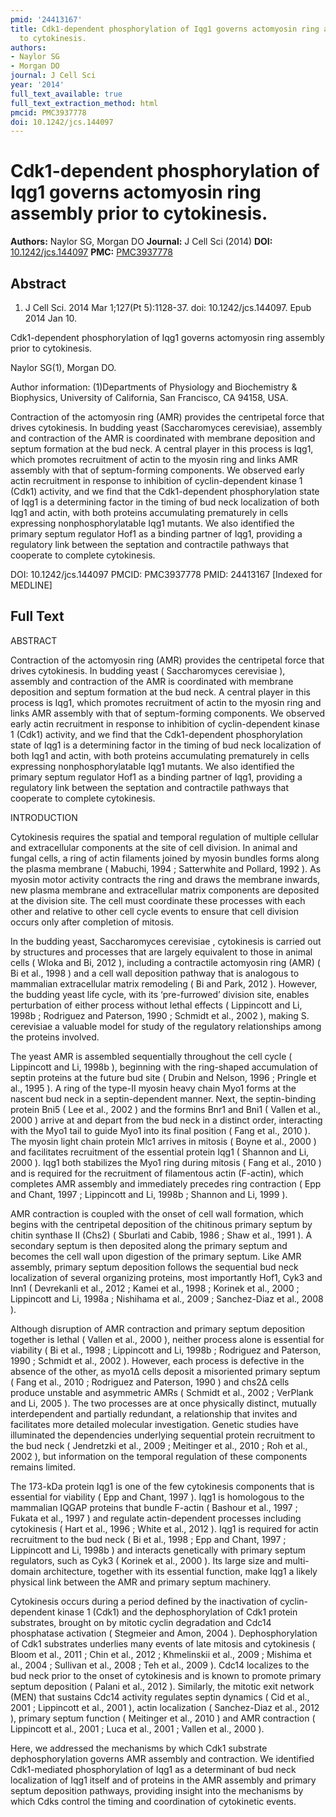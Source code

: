 ```yaml
---
pmid: '24413167'
title: Cdk1-dependent phosphorylation of Iqg1 governs actomyosin ring assembly prior
  to cytokinesis.
authors:
- Naylor SG
- Morgan DO
journal: J Cell Sci
year: '2014'
full_text_available: true
full_text_extraction_method: html
pmcid: PMC3937778
doi: 10.1242/jcs.144097
---
```


# Cdk1-dependent phosphorylation of Iqg1 governs actomyosin ring assembly prior to cytokinesis.
**Authors:** Naylor SG, Morgan DO
**Journal:** J Cell Sci (2014)
**DOI:** [10.1242/jcs.144097](https://doi.org/10.1242/jcs.144097)
**PMC:** [PMC3937778](https://www.ncbi.nlm.nih.gov/pmc/articles/PMC3937778/)

## Abstract

1. J Cell Sci. 2014 Mar 1;127(Pt 5):1128-37. doi: 10.1242/jcs.144097. Epub 2014
Jan  10.

Cdk1-dependent phosphorylation of Iqg1 governs actomyosin ring assembly prior to 
cytokinesis.

Naylor SG(1), Morgan DO.

Author information:
(1)Departments of Physiology and Biochemistry & Biophysics, University of 
California, San Francisco, CA 94158, USA.

Contraction of the actomyosin ring (AMR) provides the centripetal force that 
drives cytokinesis. In budding yeast (Saccharomyces cerevisiae), assembly and 
contraction of the AMR is coordinated with membrane deposition and septum 
formation at the bud neck. A central player in this process is Iqg1, which 
promotes recruitment of actin to the myosin ring and links AMR assembly with 
that of septum-forming components. We observed early actin recruitment in 
response to inhibition of cyclin-dependent kinase 1 (Cdk1) activity, and we find 
that the Cdk1-dependent phosphorylation state of Iqg1 is a determining factor in 
the timing of bud neck localization of both Iqg1 and actin, with both proteins 
accumulating prematurely in cells expressing nonphosphorylatable Iqg1 mutants. 
We also identified the primary septum regulator Hof1 as a binding partner of 
Iqg1, providing a regulatory link between the septation and contractile pathways 
that cooperate to complete cytokinesis.

DOI: 10.1242/jcs.144097
PMCID: PMC3937778
PMID: 24413167 [Indexed for MEDLINE]

## Full Text

ABSTRACT

Contraction of the actomyosin ring (AMR) provides the centripetal force that drives cytokinesis. In budding yeast ( Saccharomyces cerevisiae ), assembly and contraction of the AMR is coordinated with membrane deposition and septum formation at the bud neck. A central player in this process is Iqg1, which promotes recruitment of actin to the myosin ring and links AMR assembly with that of septum-forming components. We observed early actin recruitment in response to inhibition of cyclin-dependent kinase 1 (Cdk1) activity, and we find that the Cdk1-dependent phosphorylation state of Iqg1 is a determining factor in the timing of bud neck localization of both Iqg1 and actin, with both proteins accumulating prematurely in cells expressing nonphosphorylatable Iqg1 mutants. We also identified the primary septum regulator Hof1 as a binding partner of Iqg1, providing a regulatory link between the septation and contractile pathways that cooperate to complete cytokinesis.

INTRODUCTION

Cytokinesis requires the spatial and temporal regulation of multiple cellular and extracellular components at the site of cell division. In animal and fungal cells, a ring of actin filaments joined by myosin bundles forms along the plasma membrane ( Mabuchi, 1994 ; Satterwhite and Pollard, 1992 ). As myosin motor activity contracts the ring and draws the membrane inwards, new plasma membrane and extracellular matrix components are deposited at the division site. The cell must coordinate these processes with each other and relative to other cell cycle events to ensure that cell division occurs only after completion of mitosis.

In the budding yeast, Saccharomyces cerevisiae , cytokinesis is carried out by structures and processes that are largely equivalent to those in animal cells ( Wloka and Bi, 2012 ), including a contractile actomyosin ring (AMR) ( Bi et al., 1998 ) and a cell wall deposition pathway that is analogous to mammalian extracellular matrix remodeling ( Bi and Park, 2012 ). However, the budding yeast life cycle, with its ‘pre-furrowed’ division site, enables perturbation of either process without lethal effects ( Lippincott and Li, 1998b ; Rodriguez and Paterson, 1990 ; Schmidt et al., 2002 ), making S. cerevisiae a valuable model for study of the regulatory relationships among the proteins involved.

The yeast AMR is assembled sequentially throughout the cell cycle ( Lippincott and Li, 1998b ), beginning with the ring-shaped accumulation of septin proteins at the future bud site ( Drubin and Nelson, 1996 ; Pringle et al., 1995 ). A ring of the type-II myosin heavy chain Myo1 forms at the nascent bud neck in a septin-dependent manner. Next, the septin-binding protein Bni5 ( Lee et al., 2002 ) and the formins Bnr1 and Bni1 ( Vallen et al., 2000 ) arrive at and depart from the bud neck in a distinct order, interacting with the Myo1 tail to guide Myo1 into its final position ( Fang et al., 2010 ). The myosin light chain protein Mlc1 arrives in mitosis ( Boyne et al., 2000 ) and facilitates recruitment of the essential protein Iqg1 ( Shannon and Li, 2000 ). Iqg1 both stabilizes the Myo1 ring during mitosis ( Fang et al., 2010 ) and is required for the recruitment of filamentous actin (F-actin), which completes AMR assembly and immediately precedes ring contraction ( Epp and Chant, 1997 ; Lippincott and Li, 1998b ; Shannon and Li, 1999 ).

AMR contraction is coupled with the onset of cell wall formation, which begins with the centripetal deposition of the chitinous primary septum by chitin synthase II (Chs2) ( Sburlati and Cabib, 1986 ; Shaw et al., 1991 ). A secondary septum is then deposited along the primary septum and becomes the cell wall upon digestion of the primary septum. Like AMR assembly, primary septum deposition follows the sequential bud neck localization of several organizing proteins, most importantly Hof1, Cyk3 and Inn1 ( Devrekanli et al., 2012 ; Kamei et al., 1998 ; Korinek et al., 2000 ; Lippincott and Li, 1998a ; Nishihama et al., 2009 ; Sanchez-Diaz et al., 2008 ).

Although disruption of AMR contraction and primary septum deposition together is lethal ( Vallen et al., 2000 ), neither process alone is essential for viability ( Bi et al., 1998 ; Lippincott and Li, 1998b ; Rodriguez and Paterson, 1990 ; Schmidt et al., 2002 ). However, each process is defective in the absence of the other, as myo1Δ cells deposit a misoriented primary septum ( Fang et al., 2010 ; Rodriguez and Paterson, 1990 ) and chs2Δ cells produce unstable and asymmetric AMRs ( Schmidt et al., 2002 ; VerPlank and Li, 2005 ). The two processes are at once physically distinct, mutually interdependent and partially redundant, a relationship that invites and facilitates more detailed molecular investigation. Genetic studies have illuminated the dependencies underlying sequential protein recruitment to the bud neck ( Jendretzki et al., 2009 ; Meitinger et al., 2010 ; Roh et al., 2002 ), but information on the temporal regulation of these components remains limited.

The 173-kDa protein Iqg1 is one of the few cytokinesis components that is essential for viability ( Epp and Chant, 1997 ). Iqg1 is homologous to the mammalian IQGAP proteins that bundle F-actin ( Bashour et al., 1997 ; Fukata et al., 1997 ) and regulate actin-dependent processes including cytokinesis ( Hart et al., 1996 ; White et al., 2012 ). Iqg1 is required for actin recruitment to the bud neck ( Bi et al., 1998 ; Epp and Chant, 1997 ; Lippincott and Li, 1998b ) and interacts genetically with primary septum regulators, such as Cyk3 ( Korinek et al., 2000 ). Its large size and multi-domain architecture, together with its essential function, make Iqg1 a likely physical link between the AMR and primary septum machinery.

Cytokinesis occurs during a period defined by the inactivation of cyclin-dependent kinase 1 (Cdk1) and the dephosphorylation of Cdk1 protein substrates, brought on by mitotic cyclin degradation and Cdc14 phosphatase activation ( Stegmeier and Amon, 2004 ). Dephosphorylation of Cdk1 substrates underlies many events of late mitosis and cytokinesis ( Bloom et al., 2011 ; Chin et al., 2012 ; Khmelinskii et al., 2009 ; Mishima et al., 2004 ; Sullivan et al., 2008 ; Teh et al., 2009 ). Cdc14 localizes to the bud neck prior to the onset of cytokinesis and is known to promote primary septum deposition ( Palani et al., 2012 ). Similarly, the mitotic exit network (MEN) that sustains Cdc14 activity regulates septin dynamics ( Cid et al., 2001 ; Lippincott et al., 2001 ), actin localization ( Sanchez-Diaz et al., 2012 ), primary septum function ( Meitinger et al., 2010 ) and AMR contraction ( Lippincott et al., 2001 ; Luca et al., 2001 ; Vallen et al., 2000 ).

Here, we addressed the mechanisms by which Cdk1 substrate dephosphorylation governs AMR assembly and contraction. We identified Cdk1-mediated phosphorylation of Iqg1 as a determinant of bud neck localization of Iqg1 itself and of proteins in the AMR assembly and primary septum deposition pathways, providing insight into the mechanisms by which Cdks control the timing and coordination of cytokinetic events.
